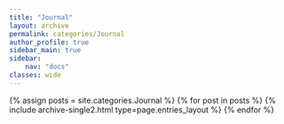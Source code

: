 ```yaml
---
title: "Journal"
layout: archive
permalink: categories/Journal
author_profile: true
sidebar_main: true
sidebar:
    nav: "docs"
classes: wide
---
```


{% assign posts = site.categories.Journal %}
{% for post in posts %} {% include archive-single2.html type=page.entries_layout %} {% endfor %}